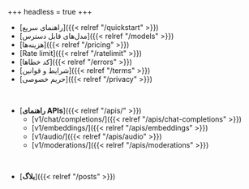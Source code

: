 +++
headless = true
+++

- [راهنمای سریع]({{< relref "/quickstart" >}})
- [مدل‌های قابل دسترس]({{< relref "/models" >}})
- [هزینه‌ها]({{< relref "/pricing" >}})
- [Rate limit]({{< relref "/ratelimit" >}})
- [کد خطاها]({{< relref "/errors" >}})
- [شرایط و قوانین]({{< relref "/terms" >}})
- [حریم خصوصی]({{< relref "/privacy" >}})
<br />

- [**راهنمای APIs**]({{< relref "/apis/" >}})
  - [v1/chat/completions/]({{< relref "/apis/chat-completions" >}})
  - [v1/embeddings/]({{< relref "/apis/embeddings" >}})
  - [v1/audio/]({{< relref "/apis/audio" >}})
  - [v1/moderations/]({{< relref "/apis/moderations" >}})
<br />

- [**بلاگ**]({{< relref "/posts" >}})
<br />